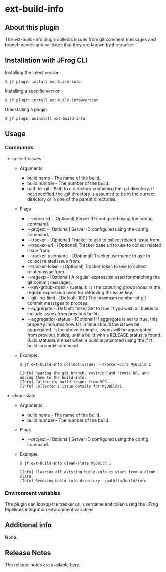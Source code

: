 # ext-build-info

## About this plugin
The ext-build-info plugin collects issues from git comment messages and branch names and validates that they are known by the tracker. 

## Installation with JFrog CLI
Installing the latest version:

`$ jf plugin install ext-build-info`

Installing a specific version:

`$ jf plugin install ext-build-info@version`

Uninstalling a plugin

`$ jf plugin uninstall ext-build-info`

## Usage
### Commands
* collect-issues
  - Arguments:
    - build name - The name of the build.
    - build number - The number of the build.
    - path to .git - Path to a directory containing the .git directory. If not specified, the .git directory is assumed to be in the 
      current directory or in one of the parent directories.
  - Flags
    - --server-id - [Optional] Server ID configured using the config command.
    - --project - [Optional] Server ID configured using the config command.
    - --tracker - [Optional] Tracker to use to collect related issue from.
    - --tracker-url - [Optional] Tracker base url to use to collect related issue from.
    - --tracker-username - [Optional] Tracker username to use to collect related issue from.
    - --tracker-token - [Optional] Tracker token to use to collect related issue from.
    - --regexp - [Optional] A regular expression used for matching the git commit messages.
    - --key-group-index - [Default: 1] The capturing group index in the regular expression used for retrieving the issue key.
    - --git-log-limit - [Default: 100] The maximum number of git commit messages to process.
    - --aggregate - [Default: false] Set to true, if you wish all builds to include issues from previous builds.
    - --aggregation-status - [Optional] If aggregate is set to true, this property indicates how far in time should the issues be 
      aggregated. In the above example, issues will be aggregated from previous builds, until a build with a RELEASE status is found. 
      Build statuses are set when a build is promoted using the jf rt build-promote command. 

  - Example:
    ```
    $ jf ext-build-info collect-issues --tracker=Jira MyBuild 1

    [Info] Reading the git branch, revision and remote URL and adding them to the build-info.
    [Info] Collecting build issues from VCS...
    [Info] Collected 1 issue details for MyBuild/1.
    ```
* clean-slate
  - Arguments:
    - build name - The name of the build.
    - build number - The number of the build.
  - Flags
    - --project - [Optional] Server ID configured using the config command.

  - Example:
    ```
    $ jf ext-build-info clean-slate MyBuild 1

    [Info] Clearing all existing build-info to start from a clean slate.
    [Info] Removing build-info directory: /path/to/build/info
    ```

### Environment variables
The plugin can lookup the tracker url, username and token using the JFrog Pipelines integration environment variables.  

## Additional info
None.

## Release Notes
The release notes are available [here](RELEASE.md).
